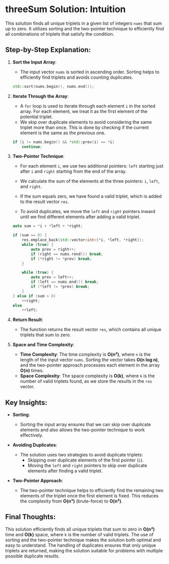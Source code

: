# threeSum Solution: Intuition

This solution finds all unique triplets in a given list of integers `nums` that sum up to zero. It utilizes sorting and the two-pointer technique to efficiently find all combinations of triplets that satisfy the condition.

## Step-by-Step Explanation:

1. **Sort the Input Array**:
   - The input vector `nums` is sorted in ascending order. Sorting helps to efficiently find triplets and avoids counting duplicates.
   
   ```cpp
   std::sort(nums.begin(), nums.end());
   ```

2. **Iterate Through the Array**:
   - A `for` loop is used to iterate through each element `i` in the sorted array. For each element, we treat it as the first element of the potential triplet.
   - We skip over duplicate elements to avoid considering the same triplet more than once. This is done by checking if the current element is the same as the previous one.

   ```cpp
   if (i != nums.begin() && *std::prev(i) == *i)
       continue;
   ```

3. **Two-Pointer Technique**:
   - For each element `i`, we use two additional pointers: `left` starting just after `i` and `right` starting from the end of the array.
   - We calculate the sum of the elements at the three pointers: `i`, `left`, and `right`.
   
   - If the sum equals zero, we have found a valid triplet, which is added to the result vector `res`.
   
   - To avoid duplicates, we move the `left` and `right` pointers inward until we find different elements after adding a valid triplet.

   ```cpp
   auto sum = *i + *left + *right;

   if (sum == 0) {
       res.emplace_back(std::vector<int>{*i, *left, *right});
       while (true) {
           auto prev = right++;
           if (right == nums.rend()) break;
           if (*right != *prev) break;
       }

       while (true) {
           auto prev = left++;
           if (left == nums.end()) break;
           if (*left != *prev) break;
       }
   } else if (sum > 0)
       ++right;
   else
       ++left;
   ```

4. **Return Result**:
   - The function returns the result vector `res`, which contains all unique triplets that sum to zero.

5. **Space and Time Complexity**:
   - **Time Complexity**: The time complexity is **O(n²)**, where `n` is the length of the input vector `nums`. Sorting the vector takes **O(n log n)**, and the two-pointer approach processes each element in the array **O(n)** times.
   - **Space Complexity**: The space complexity is **O(k)**, where `k` is the number of valid triplets found, as we store the results in the `res` vector.

## Key Insights:

- **Sorting**:
  - Sorting the input array ensures that we can skip over duplicate elements and also allows the two-pointer technique to work effectively.

- **Avoiding Duplicates**:
  - The solution uses two strategies to avoid duplicate triplets:
    - Skipping over duplicate elements of the first pointer (`i`).
    - Moving the `left` and `right` pointers to skip over duplicate elements after finding a valid triplet.

- **Two-Pointer Approach**:
  - The two-pointer technique helps to efficiently find the remaining two elements of the triplet once the first element is fixed. This reduces the complexity from **O(n³)** (brute-force) to **O(n²)**.

## Final Thoughts:

This solution efficiently finds all unique triplets that sum to zero in **O(n²)** time and **O(k)** space, where `k` is the number of valid triplets. The use of sorting and the two-pointer technique makes the solution both optimal and easy to understand. The handling of duplicates ensures that only unique triplets are returned, making the solution suitable for problems with multiple possible duplicate results.
